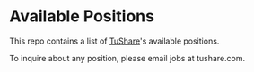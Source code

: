# Available Positions

This repo contains a list of [TuShare](http://www.tushare.com)'s available positions.

To inquire about any position, please email jobs at tushare.com.

